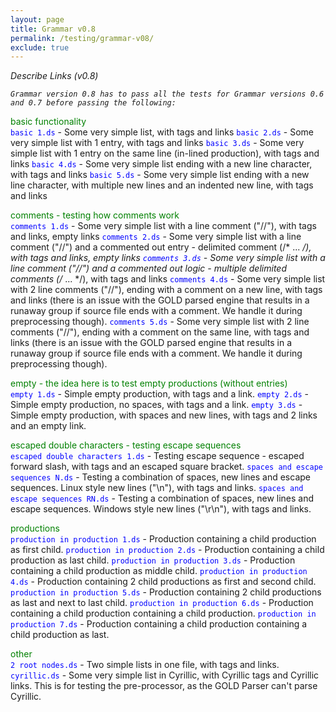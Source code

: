 ```yaml
---
layout: page
title: Grammar v0.8
permalink: /testing/grammar-v08/
exclude: true
---
```

_Describe Links (v0.8)_

<span style="font-style: italic;">```Grammar version 0.8 has to pass all the tests for Grammar versions 0.6 and 0.7 before passing the following:```</span>


<span style="color:green">basic functionality</span><br>
<span style="color:blue">```basic 1.ds```</span> - Some very simple list, with tags and links
<span style="color:blue">```basic 2.ds```</span> - Some very simple list with 1 entry, with tags and links
<span style="color:blue">```basic 3.ds```</span> - Some very simple list with 1 entry on the same line (in-lined production), with tags and links
<span style="color:blue">```basic 4.ds```</span>  - Some very simple list ending with a new line character, with tags and links
<span style="color:blue">```basic 5.ds```</span>  - Some very simple list ending with a new line character, with multiple new lines and an indented new line, with tags and links


<span style="color:green">comments - testing how comments work</span><br>
<span style="color:blue">```comments 1.ds```</span> - Some very simple list with a line comment ("//"), with tags and links, empty links
<span style="color:blue">```comments 2.ds```</span> - Some very simple list with a line comment ("//") and a commented out entry - delimited comment (/* ... */), with tags and links, empty links
<span style="color:blue">```comments 3.ds```</span> - Some very simple list with a line comment ("//") and a commented out logic - multiple delimited comments (/* ... */), with tags and links
<span style="color:blue">```comments 4.ds```</span> - Some very simple list with 2 line comments ("//"), ending with a comment on a new line, with tags and links (there is an issue with the GOLD parsed engine that results in a runaway group if source file ends with a comment. We handle it during preprocessing though).
<span style="color:blue">```comments 5.ds```</span> - Some very simple list with 2 line comments ("//"), ending with a comment on the same line, with tags and links (there is an issue with the GOLD parsed engine that results in a runaway group if source file ends with a comment. We handle it during preprocessing though).


<span style="color:green">empty - the idea here is to test empty productions (without entries)</span><br>
<span style="color:blue">```empty 1.ds```</span> - Simple empty production, with tags and a link. 
<span style="color:blue">```empty 2.ds```</span> - Simple empty production, no spaces, with tags and a link. 
<span style="color:blue">```empty 3.ds```</span> - Simple empty production, with spaces and new lines, with tags and 2 links and an empty link.


<span style="color:green">escaped double characters - testing escape sequences</span><br>
<span style="color:blue">```escaped double characters 1.ds```</span> - Testing escape sequence - escaped forward slash, with tags and an escaped square bracket. 
<span style="color:blue">```spaces and escape sequences N.ds```</span> - Testing a combination of spaces, new lines and escape sequences. Linux style new lines ("\n"), with tags and links. 
<span style="color:blue">```spaces and escape sequences RN.ds```</span> - Testing a combination of spaces, new lines and escape sequences. Windows style new lines ("\r\n"), with tags and links.


<span style="color:green">productions</span><br>
<span style="color:blue">```production in production 1.ds```</span> - Production containing a child production as first child. 
<span style="color:blue">```production in production 2.ds```</span> - Production containing a child production as last child. 
<span style="color:blue">```production in production 3.ds```</span> - Production containing a child production as middle child. 
<span style="color:blue">```production in production 4.ds```</span> - Production containing 2 child productions as first and second child. 
<span style="color:blue">```production in production 5.ds```</span> - Production containing 2 child productions as last and next to last child. 
<span style="color:blue">```production in production 6.ds```</span> - Production containing a child production containing a child production. 
<span style="color:blue">```production in production 7.ds```</span> - Production containing a child production containing a child production as last.


<span style="color:green">other</span><br>
<span style="color:blue">```2 root nodes.ds```</span> - Two simple lists in one file, with tags and links.
<span style="color:blue">```cyrillic.ds```</span> - Some very simple list in Cyrillic, with Cyrillic tags and Cyrillic links. This is for testing the pre-processor, as the GOLD Parser can't parse Cyrillic.